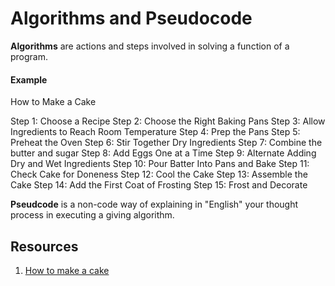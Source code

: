# Algorithms and Pseudocode

**Algorithms** are actions and steps involved in solving a function of a program. 

#### Example 

How to Make a Cake

Step 1: Choose a Recipe
Step 2: Choose the Right Baking Pans
Step 3: Allow Ingredients to Reach Room Temperature
Step 4: Prep the Pans
Step 5: Preheat the Oven
Step 6: Stir Together Dry Ingredients
Step 7: Combine the butter and sugar
Step 8: Add Eggs One at a Time
Step 9: Alternate Adding Dry and Wet Ingredients
Step 10: Pour Batter Into Pans and Bake
Step 11: Check Cake for Doneness
Step 12: Cool the Cake
Step 13: Assemble the Cake
Step 14: Add the First Coat of Frosting
Step 15: Frost and Decorate


**Pseudcode** is a non-code way of explaining in "English" your thought process in executing a giving algorithm. 


## Resources 

1. [How to make a cake](https://www.bhg.com/recipes/how-to/bake/how-to-make-a-cake/)
